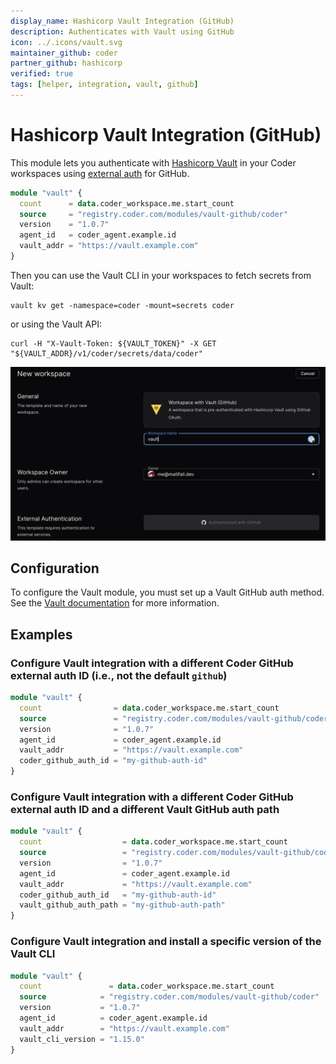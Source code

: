 ```yaml
---
display_name: Hashicorp Vault Integration (GitHub)
description: Authenticates with Vault using GitHub
icon: ../.icons/vault.svg
maintainer_github: coder
partner_github: hashicorp
verified: true
tags: [helper, integration, vault, github]
---
```


# Hashicorp Vault Integration (GitHub)

This module lets you authenticate with [Hashicorp Vault](https://www.vaultproject.io/) in your Coder workspaces using [external auth](https://coder.com/docs/v2/latest/admin/external-auth) for GitHub.

```tf
module "vault" {
  count      = data.coder_workspace.me.start_count
  source     = "registry.coder.com/modules/vault-github/coder"
  version    = "1.0.7"
  agent_id   = coder_agent.example.id
  vault_addr = "https://vault.example.com"
}
```

Then you can use the Vault CLI in your workspaces to fetch secrets from Vault:

```shell
vault kv get -namespace=coder -mount=secrets coder
```

or using the Vault API:

```shell
curl -H "X-Vault-Token: ${VAULT_TOKEN}" -X GET "${VAULT_ADDR}/v1/coder/secrets/data/coder"
```

![Vault login](../.images/vault-login.png)

## Configuration

To configure the Vault module, you must set up a Vault GitHub auth method. See the [Vault documentation](https://www.vaultproject.io/docs/auth/github) for more information.

## Examples

### Configure Vault integration with a different Coder GitHub external auth ID (i.e., not the default `github`)

```tf
module "vault" {
  count                = data.coder_workspace.me.start_count
  source               = "registry.coder.com/modules/vault-github/coder"
  version              = "1.0.7"
  agent_id             = coder_agent.example.id
  vault_addr           = "https://vault.example.com"
  coder_github_auth_id = "my-github-auth-id"
}
```

### Configure Vault integration with a different Coder GitHub external auth ID and a different Vault GitHub auth path

```tf
module "vault" {
  count                  = data.coder_workspace.me.start_count
  source                 = "registry.coder.com/modules/vault-github/coder"
  version                = "1.0.7"
  agent_id               = coder_agent.example.id
  vault_addr             = "https://vault.example.com"
  coder_github_auth_id   = "my-github-auth-id"
  vault_github_auth_path = "my-github-auth-path"
}
```

### Configure Vault integration and install a specific version of the Vault CLI

```tf
module "vault" {
  count               = data.coder_workspace.me.start_count
  source            = "registry.coder.com/modules/vault-github/coder"
  version           = "1.0.7"
  agent_id          = coder_agent.example.id
  vault_addr        = "https://vault.example.com"
  vault_cli_version = "1.15.0"
}
```
